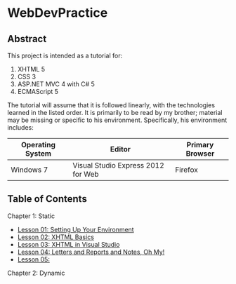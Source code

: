 WebDevPractice
==============

Abstract
--------

This project is intended as a tutorial for:

1. XHTML 5
2. CSS 3
3. ASP.NET MVC 4 with C# 5
4. ECMAScript 5

The tutorial will assume that it is followed linearly, with the technologies learned in the listed order. It is primarily to be read by my brother; material may be missing or specific to his environment. Specifically, his environment includes:

| Operating System | Editor                             | Primary Browser |
|------------------|------------------------------------|-----------------|
| Windows 7        | Visual Studio Express 2012 for Web | Firefox         |

Table of Contents
-----------------

Chapter 1: Static
* [Lesson 01: Setting Up Your Environment](01.md)
* [Lesson 02: XHTML Basics](02.md)
* [Lesson 03: XHTML in Visual Studio](03.md)
* [Lesson 04: Letters and Reports and Notes, Oh My!](04.md)
* [Lesson 05: ](05.md)


Chapter 2: Dynamic